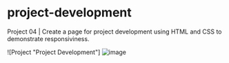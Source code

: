 # project-development

Project 04 | Create a page for project development using HTML and CSS to demonstrate responsiviness.

![Project "Project Development"]
![image](https://github.com/FabianoLXS/projectDevelopment/assets/47800473/04a89f59-d6a4-41ed-b16f-a73c42b529bc)

